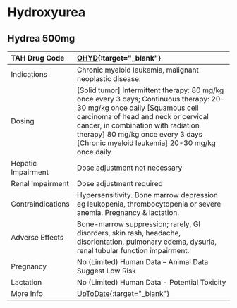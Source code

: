 # Hydroxyurea

## Hydrea 500mg

| TAH Drug Code      | [OHYD](https://www.tahsda.org.tw/drugs/hissearch.php?drug_code=OHYD){:target="_blank"}                                                                                                                                                                                                       |
|:-------------------|:---------------------------------------------------------------------------------------------------------------------------------------------------------------------------------------------------------------------------------------------------------------------------------------------|
| Indications        | Chronic myeloid leukemia, malignant neoplastic disease.                                                                                                                                                                                                                                      |
| Dosing             | [Solid tumor] Intermittent therapy: 80 mg/kg once every 3 days; Continuous therapy: 20-30 mg/kg once daily [Squamous cell carcinoma of head and neck or cervical cancer, in combination with radiation therapy] 80 mg/kg once every 3 days [Chronic myeloid leukemia] 20-30 mg/kg once daily |
| Hepatic Impairment | Dose adjustment not necessary                                                                                                                                                                                                                                                                |
| Renal Impairment   | Dose adjustment required                                                                                                                                                                                                                                                                     |
| Contraindications  | Hypersensitivity. Bone marrow depression eg leukopenia, thrombocytopenia or severe anemia. Pregnancy & lactation.                                                                                                                                                                            |
| Adverse Effects    | Bone-marrow suppression; rarely, GI disorders, skin rash, headache, disorientation, pulmonary edema, dysuria, renal tubular function impairment.                                                                                                                                             |
| Pregnancy          | No (Limited) Human Data – Animal Data Suggest Low Risk                                                                                                                                                                                                                                       |
| Lactation          | No (Limited) Human Data - Potential Toxicity                                                                                                                                                                                                                                                 |
| More Info          | [UpToDate](https://www.uptodate.com/contents/hydroxyurea-drug-information){:target="_blank"}                                                                                                                                                                                                 |

